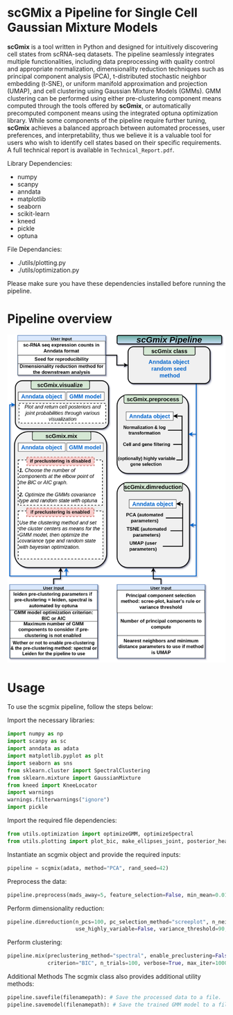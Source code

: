 # scGMix a Pipeline for Single Cell Gaussian Mixture Models
**scGmix** is a tool written in Python and designed for intuitively discovering cell states from scRNA-seq datasets. The pipeline seamlessly integrates multiple functionalities, including data preprocessing with quality control and appropriate normalization, dimensionality reduction techniques such as principal component analysis (PCA), t-distributed stochastic neighbor embedding (t-SNE), or uniform manifold approximation and projection (UMAP), and cell clustering using Gaussian Mixture Models (GMMs). GMM clustering can be performed using either pre-clustering component means computed through the tools offered by **scGmix**, or automatically precomputed component means using the integrated optuna optimization library. While some components of the pipeline require further tuning, **scGmix** achieves a balanced approach between automated processes, user preferences, and interpretability, thus we believe it is a valuable tool for users who wish to identify cell states based on their specific requirements. A full technical report is available in `Technical_Report.pdf`.

Library Dependencies:
  - numpy
  - scanpy
  - anndata
  - matplotlib
  - seaborn
  - scikit-learn
  - kneed
  - pickle
  - optuna

File Dependancies:
  - ./utils/plotting.py
  - ./utils/optimization.py

Please make sure you have these dependencies installed before running the pipeline.
# Pipeline overview
![Alt Text](./schematic.png)

# Usage
To use the scgmix pipeline, follow the steps below:

Import the necessary libraries:
```Python
import numpy as np
import scanpy as sc
import anndata as adata
import matplotlib.pyplot as plt
import seaborn as sns
from sklearn.cluster import SpectralClustering
from sklearn.mixture import GaussianMixture
from kneed import KneeLocator
import warnings
warnings.filterwarnings("ignore")
import pickle
```
Import the required file dependencies:

``` Python
from utils.optimization import optimizeGMM, optimizeSpectral
from utils.plotting import plot_bic, make_ellipses_joint, posterior_heatmap, plot_state_cellsums, plot_pca
```
Instantiate an scgmix object and provide the required inputs:
```Python
pipeline = scgmix(adata, method="PCA", rand_seed=42)
```
Preprocess the data:
```Python
pipeline.preprocess(mads_away=5, feature_selection=False, min_mean=0.0125, max_mean=3, min_disp=0.5)
```
Perform dimensionality reduction:
```Python
pipeline.dimreduction(n_pcs=100, pc_selection_method="screeplot", n_neighbors=15, min_dist=0.1,
                      use_highly_variable=False, variance_threshold=90, verbose=True, plot_result=False)
```
Perform clustering:
```Python
pipeline.mix(preclustering_method="spectral", enable_preclustering=False, leiden_resolution=1.0,
             criterion="BIC", n_trials=100, verbose=True, max_iter=1000, max_num_components=5, user_means=None, show_progress_bar=True)
```
Additional Methods
The scgmix class also provides additional utility methods:
```Python
pipeline.savefile(filenamepath): # Save the processed data to a file.
pipeline.savemodel(filenamepath): # Save the trained GMM model to a file.
```
